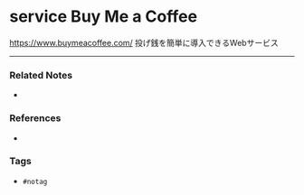 # service  Buy Me a Coffee
https://www.buymeacoffee.com/
投げ銭を簡単に導入できるWebサービス

---
### Related Notes
- 

### References
- 

### Tags
- `#notag`